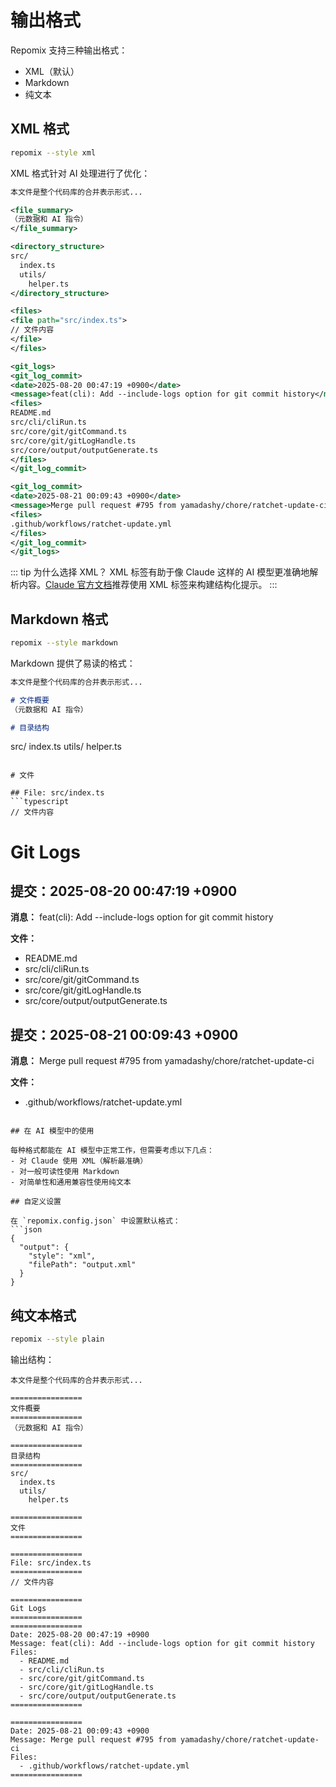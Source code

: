 # 输出格式

Repomix 支持三种输出格式：
- XML（默认）
- Markdown
- 纯文本

## XML 格式

```bash
repomix --style xml
```

XML 格式针对 AI 处理进行了优化：

```xml
本文件是整个代码库的合并表示形式...

<file_summary>
（元数据和 AI 指令）
</file_summary>

<directory_structure>
src/
  index.ts
  utils/
    helper.ts
</directory_structure>

<files>
<file path="src/index.ts">
// 文件内容
</file>
</files>

<git_logs>
<git_log_commit>
<date>2025-08-20 00:47:19 +0900</date>
<message>feat(cli): Add --include-logs option for git commit history</message>
<files>
README.md
src/cli/cliRun.ts
src/core/git/gitCommand.ts
src/core/git/gitLogHandle.ts
src/core/output/outputGenerate.ts
</files>
</git_log_commit>

<git_log_commit>
<date>2025-08-21 00:09:43 +0900</date>
<message>Merge pull request #795 from yamadashy/chore/ratchet-update-ci</message>
<files>
.github/workflows/ratchet-update.yml
</files>
</git_log_commit>
</git_logs>
```

::: tip 为什么选择 XML？
XML 标签有助于像 Claude 这样的 AI 模型更准确地解析内容。[Claude 官方文档](https://docs.anthropic.com/en/docs/build-with-claude/prompt-engineering/use-xml-tags)推荐使用 XML 标签来构建结构化提示。
:::

## Markdown 格式

```bash
repomix --style markdown
```

Markdown 提供了易读的格式：

```markdown
本文件是整个代码库的合并表示形式...

# 文件概要
（元数据和 AI 指令）

# 目录结构
```
src/
index.ts
utils/
helper.ts
```

# 文件

## File: src/index.ts
```typescript
// 文件内容
```

# Git Logs

## 提交：2025-08-20 00:47:19 +0900
**消息：** feat(cli): Add --include-logs option for git commit history

**文件：**
- README.md
- src/cli/cliRun.ts
- src/core/git/gitCommand.ts
- src/core/git/gitLogHandle.ts
- src/core/output/outputGenerate.ts

## 提交：2025-08-21 00:09:43 +0900
**消息：** Merge pull request #795 from yamadashy/chore/ratchet-update-ci

**文件：**
- .github/workflows/ratchet-update.yml
```

## 在 AI 模型中的使用

每种格式都能在 AI 模型中正常工作，但需要考虑以下几点：
- 对 Claude 使用 XML（解析最准确）
- 对一般可读性使用 Markdown
- 对简单性和通用兼容性使用纯文本

## 自定义设置

在 `repomix.config.json` 中设置默认格式：
```json
{
  "output": {
    "style": "xml",
    "filePath": "output.xml"
  }
}
```

## 纯文本格式

```bash
repomix --style plain
```

输出结构：
```text
本文件是整个代码库的合并表示形式...

================
文件概要
================
（元数据和 AI 指令）

================
目录结构
================
src/
  index.ts
  utils/
    helper.ts

================
文件
================

================
File: src/index.ts
================
// 文件内容

================
Git Logs
================
================
Date: 2025-08-20 00:47:19 +0900
Message: feat(cli): Add --include-logs option for git commit history
Files:
  - README.md
  - src/cli/cliRun.ts
  - src/core/git/gitCommand.ts
  - src/core/git/gitLogHandle.ts
  - src/core/output/outputGenerate.ts
================

================
Date: 2025-08-21 00:09:43 +0900
Message: Merge pull request #795 from yamadashy/chore/ratchet-update-ci
Files:
  - .github/workflows/ratchet-update.yml
================
```
